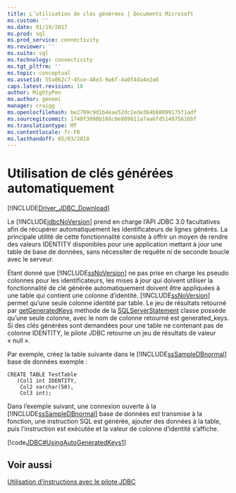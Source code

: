 ```yaml
---
title: L’utilisation de clés générées | Documents Microsoft
ms.custom: ''
ms.date: 01/19/2017
ms.prod: sql
ms.prod_service: connectivity
ms.reviewer: ''
ms.suite: sql
ms.technology: connectivity
ms.tgt_pltfrm: ''
ms.topic: conceptual
ms.assetid: 55a062c7-45ce-40e3-9a6f-4a0f4da4e2a6
caps.latest.revision: 18
author: MightyPen
ms.author: genemi
manager: craigg
ms.openlocfilehash: be2799c9d1b4eae52dc2ede364b88099175f1adf
ms.sourcegitcommit: 1740f3090b168c0e809611a7aa6fd514075616bf
ms.translationtype: MT
ms.contentlocale: fr-FR
ms.lasthandoff: 05/03/2018
---
```

# <a name="using-auto-generated-keys"></a>Utilisation de clés générées automatiquement
[!INCLUDE[Driver_JDBC_Download](../../includes/driver_jdbc_download.md)]

  Le [!INCLUDE[jdbcNoVersion](../../includes/jdbcnoversion_md.md)] prend en charge l’API JDBC 3.0 facultatives afin de récupérer automatiquement les identificateurs de lignes générés. La principale utilité de cette fonctionnalité consiste à offrir un moyen de rendre des valeurs IDENTITY disponibles pour une application mettant à jour une table de base de données, sans nécessiter de requête ni de seconde boucle avec le serveur.  
  
 Étant donné que [!INCLUDE[ssNoVersion](../../includes/ssnoversion_md.md)] ne pas prise en charge les pseudo colonnes pour les identificateurs, les mises à jour qui doivent utiliser la fonctionnalité de clé générée automatiquement doivent être appliquées à une table qui contient une colonne d’identité. [!INCLUDE[ssNoVersion](../../includes/ssnoversion_md.md)] permet qu’une seule colonne identité par table. Le jeu de résultats retourné par [getGeneratedKeys](../../connect/jdbc/reference/getgeneratedkeys-method-sqlserverstatement.md) méthode de la [SQLServerStatement](../../connect/jdbc/reference/sqlserverstatement-class.md) classe possède qu’une seule colonne, avec le nom de colonne retourné est generated_keys. Si des clés générées sont demandées pour une table ne contenant pas de colonne IDENTITY, le pilote JDBC retourne un jeu de résultats de valeur « null ».  
  
 Par exemple, créez la table suivante dans le [!INCLUDE[ssSampleDBnormal](../../includes/sssampledbnormal_md.md)] base de données exemple :  
  
```  
CREATE TABLE TestTable   
   (Col1 int IDENTITY,   
    Col2 varchar(50),   
    Col3 int);  
```  
  
 Dans l’exemple suivant, une connexion ouverte à la [!INCLUDE[ssSampleDBnormal](../../includes/sssampledbnormal_md.md)] base de données est transmise à la fonction, une instruction SQL est générée, ajouter des données à la table, puis l’instruction est exécutée et la valeur de colonne d’identité s’affiche.  
  
 [!code[JDBC#UsingAutoGeneratedKeys1](../../connect/jdbc/codesnippet/Java/using-auto-generated-keys_1.java)]  
  
## <a name="see-also"></a>Voir aussi  
 [Utilisation d’instructions avec le pilote JDBC](../../connect/jdbc/using-statements-with-the-jdbc-driver.md)  
  
  
